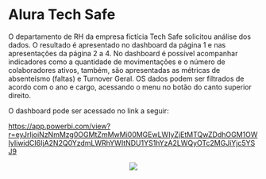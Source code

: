 # Alura Tech Safe

O departamento de RH da empresa fictícia Tech Safe solicitou análise dos dados. O resultado é apresentado no dashboard da página 1 e nas apresentações da página 2 a 4. No dashboard é possível acompanhar indicadores como a quantidade de movimentações e o número de colaboradores ativos, também, são apresentadas as métricas de absenteísmo (faltas) e Turnover Geral. OS dados podem ser filtrados de acordo com o ano e cargo, acessando o menu no botão do canto superior direito.

O dashboard pode ser acessado no link a seguir:

https://app.powerbi.com/view?r=eyJrIjoiNzNmMzg0OGMtZmMwMi00MGEwLWIyZjEtMTQwZDdhOGM1OWIyIiwidCI6IjA2N2Q0YzdmLWRhYWItNDU1YS1hYzA2LWQyOTc2MGJiYjc5YSJ9

<p align="center">
  <img src="logo/Dashboard - Hermex - img.png">
</p>
